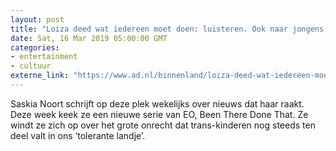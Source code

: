 ```yaml
---
layout: post
title: "Loiza deed wat iedereen moet doen: luisteren. Ook naar jongens met kwetsende meningen"
date: Sat, 16 Mar 2019 05:00:00 GMT
categories: 
- entertainment 
- cultuur 
externe_link: "https://www.ad.nl/binnenland/loiza-deed-wat-iedereen-moet-doen-luisteren-ook-naar-jongens-met-kwetsende-meningen~a9854ad4/"
---
```


Saskia Noort schrijft op deze plek wekelijks over nieuws dat haar raakt. Deze week keek ze een nieuwe serie van EO, Been There Done That. Ze windt ze zich op over het grote onrecht dat trans-kinderen nog steeds ten deel valt in ons ‘tolerante landje’.
